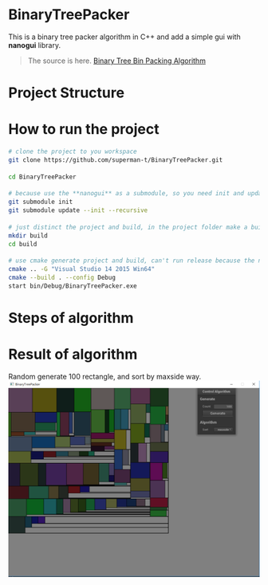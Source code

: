 # BinaryTreePacker
This is a binary tree packer algorithm in C++ and add a simple gui with **nanogui** library.
> The source is here. [Binary Tree Bin Packing Algorithm](https://codeincomplete.com/posts/bin-packing/)

# Project Structure

# How to run the project
```bash
# clone the project to you workspace
git clone https://github.com/superman-t/BinaryTreePacker.git  

cd BinaryTreePacker

# because use the **nanogui** as a submodule, so you need init and update submodule  
git submodule init  
git submodule update --init --recursive  

# just distinct the project and build, in the project folder make a build folder
mkdir build  
cd build  

# use cmake generate project and build, can't run release because the nanogui crash with Release, will update when not crash
cmake .. -G "Visual Studio 14 2015 Win64"
cmake --build . --config Debug
start bin/Debug/BinaryTreePacker.exe
```
# Steps of algorithm

# Result of algorithm 
Random generate 100 rectangle, and sort by maxside way.
![](screenshot/screenshot1.png)